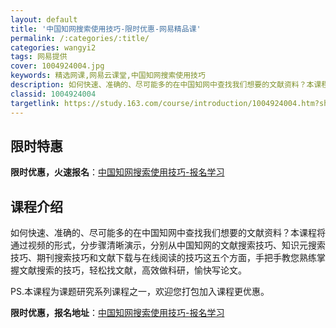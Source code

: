 ```yaml
---
layout: default
title: '中国知网搜索使用技巧-限时优惠-网易精品课'
permalink: /:categories/:title/
categories: wangyi2
tags: 网易提供
cover: 1004924004.jpg
keywords: 精选网课,网易云课堂,中国知网搜索使用技巧
description: 如何快速、准确的、尽可能多的在中国知网中查找我们想要的文献资料？本课程将通过视频的形式，分步骤清晰演示，分别从中国知网的
classid: 1004924004
targetlink: https://study.163.com/course/introduction/1004924004.htm?share=1&shareId=1025206652&utm_campaign=share&utm_medium=iphoneShare&utm_source=&utm_u=1025206652
---
```


## 限时特惠

**限时优惠，火速报名**：[中国知网搜索使用技巧-报名学习](https://study.163.com/course/introduction/1004924004.htm?share=1&shareId=1025206652&utm_campaign=share&utm_medium=iphoneShare&utm_source=&utm_u=1025206652)

## 课程介绍

如何快速、准确的、尽可能多的在中国知网中查找我们想要的文献资料？本课程将通过视频的形式，分步骤清晰演示，分别从中国知网的文献搜索技巧、知识元搜索技巧、期刊搜索技巧和文献下载与在线阅读的技巧这五个方面，手把手教您熟练掌握文献搜索的技巧，轻松找文献，高效做科研，愉快写论文。



PS.本课程为课题研究系列课程之一，欢迎您打包加入课程更优惠。

**限时优惠，报名地址**：[中国知网搜索使用技巧-报名学习](https://study.163.com/course/introduction/1004924004.htm?share=1&shareId=1025206652&utm_campaign=share&utm_medium=iphoneShare&utm_source=&utm_u=1025206652)

